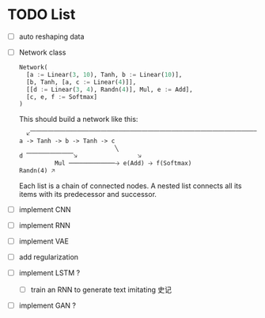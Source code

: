# TODO List

* [ ] auto reshaping data
* [ ] Network class

  ```python
  Network(
    [a := Linear(3, 10), Tanh, b := Linear(10)],
    [b, Tanh, [a, c := Linear(4)]],
    [[d := Linear(3, 4), Randn(4)], Mul, e := Add],
    [c, e, f := Softmax]
  )
  ```

  This should build a network like this:

  ```txt
    🡧⎺⎺⎺⎺⎺⎺⎺⎺⎺⎺⎺⎺⎺⎺⎺⎺⎺⎺⎺⎺⎺⎺⎺⎺⎺⎺⎺⎺⎺⎺⎺⎺⎺⎺⎺⎺⎺⎺⎺⎺⎺🡤  
  a -> Tanh -> b -> Tanh -> c
                             ╲
  d ⎺⎺⎺⎺⎺⎺⎺⎺🡦                 🡦
            Mul ─────────────🡢 e(Add) 🡢 f(Softmax)
  Randn(4) 🡥
  ```

  Each list is a chain of connected nodes. A nested list connects all its items
  with its predecessor and successor.

* [ ] implement CNN
* [ ] implement RNN
* [ ] implement VAE
* [ ] add regularization
* [ ] implement LSTM ?
  * [ ] train an RNN to generate text imitating 史记
* [ ] implement GAN ?
